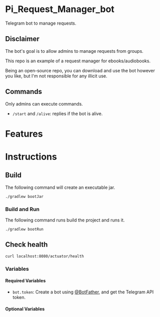 # Pi_Request_Manager_bot

Telegram bot to manage requests.

## Disclaimer

The bot's goal is to allow admins to manage requests from groups.

This repo is an example of a request manager for ebooks/audiobooks.

Being an open-source repo, you can download and use the bot however you like, but I'm not responsible for any illicit use.

## Commands

Only admins can execute commands.

- `/start` and `/alive`: replies if the bot is alive.

# Features

# Instructions

## Build

The following command will create an executable jar.

```
./gradlew bootJar
```

### Build and Run

The following command runs build the project and runs it.

```
./gradlew bootRun
```

## Check health

```
curl localhost:8080/actuator/health
```

### Variables

#### Required Variables

- `bot.token`: Create a bot using [@BotFather](https://telegram.dog/BotFather), and get the Telegram API token.

#### Optional Variables
